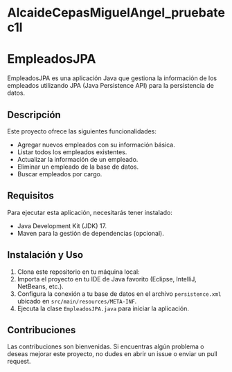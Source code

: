 # AlcaideCepasMiguelAngel_pruebatec1l
# EmpleadosJPA

EmpleadosJPA es una aplicación Java que gestiona la información de los empleados utilizando JPA (Java Persistence API) para la persistencia de datos.

## Descripción

Este proyecto ofrece las siguientes funcionalidades:

- Agregar nuevos empleados con su información básica.
- Listar todos los empleados existentes.
- Actualizar la información de un empleado.
- Eliminar un empleado de la base de datos.
- Buscar empleados por cargo.

## Requisitos

Para ejecutar esta aplicación, necesitarás tener instalado:

- Java Development Kit (JDK) 17.
- Maven para la gestión de dependencias (opcional).

## Instalación y Uso

1. Clona este repositorio en tu máquina local:
2. Importa el proyecto en tu IDE de Java favorito (Eclipse, IntelliJ, NetBeans, etc.).
3. Configura la conexión a tu base de datos en el archivo `persistence.xml` ubicado en `src/main/resources/META-INF`.
4. Ejecuta la clase `EmpleadosJPA.java` para iniciar la aplicación.

## Contribuciones

Las contribuciones son bienvenidas. Si encuentras algún problema o deseas mejorar este proyecto, no dudes en abrir un issue o enviar un pull request.
